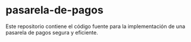 # pasarela-de-pagos
Este repositorio contiene el código fuente para la implementación de una pasarela de pagos segura y eficiente.

